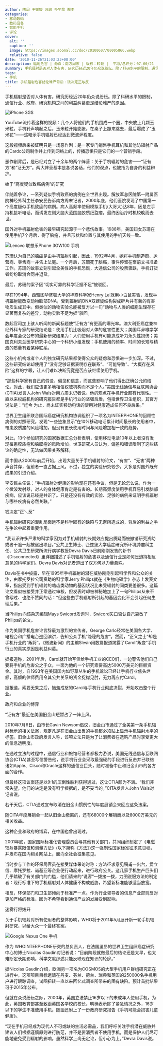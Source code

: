 ```yaml
---
author: 陈周 王媛媛 苏岭 孙宇晨 郑李
categories:
- 移动数码
- 数码设备
- 智能手机
- 评论
cover:
  alt: ''
  caption: ''
  image: https://images.soomal.cc/doc/20100607/00005866.webp
  relative: false
date: '2010-11-26T21:03:23+08:00'
description: 辐射危害 | 源自：南方周末 | 版权：转载 |  平均/总评分：07.00/21
summary: 手机辐射是否对人体有害，研究历经近20年仍众说纷纭。除了科研水平的限制，通信行业、政府、研究机构之间的利益纠葛更是结论难产的原因。YouTube流传着这样的视频：几个人将他们的手机围成一个圈，中央放上几颗玉米粒，手机铃声响起之后，玉米粒开始膨胀，在桌子上蹦来跳去，最后爆成了“玉米花”――这暗示手机辐射已经达到微波炉程度。这段视频后来被证明只是一场恶作剧。恶作剧背后，是已经对立了十余年的两个阵营：关于手机辐射的危害――“证有方”和“证无方”。
tags:
- 手机
title: 手机辐射危害结论难产背后：钱决定正与反
---
```


手机辐射是否对人体有害，研究历经近20年仍众说纷纭。除了科研水平的限制，通信行业、政府、研究机构之间的利益纠葛更是结论难产的原因。



![iPhone 3GS](https://images.soomal.cc/doc/20091123/00003159.webp)



YouTube流传着这样的视频：几个人将他们的手机围成一个圈，中央放上几颗玉米粒，手机铃声响起之后，玉米粒开始膨胀，在桌子上蹦来跳去，最后爆成了“玉米花”――这暗示手机辐射已经达到微波炉程度。



这段视频后来被证明只是一场恶作剧：是一家专门销售手机耳机和其他防辐射产品的Cardo公司制作并上传到网络上的，传播恐惧只是它们的一个营销手段。



恶作剧背后，是已经对立了十余年的两个阵营：关于手机辐射的危害――“证有方”和“证无方”。两大阵营基本是各说各话，他们的观点，也被指为自身的利益辩护。



始于“高度疑似致癌病例”的研究



伴随着争论，一系列疑似手机致癌的病例在全世界出现。解放军总医院第一附属医院神经外科主任李安民告诉南方周末记者，2000年底，他们医院发现了中国第一个高度疑似手机致癌的病例。病人高频率使用模拟手机(大哥大)达8年，因是左手持机接听电话，而诱发左侧大脑大范围脑胶质细胞瘤，最终因治疗时机较晚而去世。



国外对手机辐射危害的最早研究起源于一个悲伤故事。1988年，美国妇女苏珊在使用手机7个月后，得了脑瘤，并且形状和位置与其使用的手机天线一致。



![Lenovo 联想乐Phone 3GW100 手机](https://images.soomal.cc/doc/20100607/00005868.webp)



苏珊认为自己的脑癌是由手机辐射引起，因此，1992年4月，她将手机制造商、运营商、零售商一并告上法庭。一个月后，苏珊死于脑癌，事件停留在案前文书准备工作。苏珊的故事立刻引起全美性的手机恐慌，大通信公司的股票骤跌，手机订货者纷纷取消合同并退货。



最后，苏珊的案子因“切实可靠的科学证据不足”被驳回。



早在1994年，西雅图华盛顿大学的华裔科学家Henry Lai就用小白鼠实验，发现手机辐射能改变动物脑部DNA，受到辐射的DNA双螺旋结构裂成碎片并有新的有害物质生成其中。但类似的动物实验总能被反方以一句“动物与人类的细胞生理存在显著而复杂的差异，动物实验不足为据”驳回。



数起官司加上骇人听闻的新闻标题使“证有方”有更高的曝光率。澳大利亚癌症兼神经外科专家的研究结论是：使用手机比吸烟对人体的危害性更大；美国耳鼻喉学学会年度会议公布的最新研究结果为：人们使用手机有可能造成听力永久性损伤；美国克利夫兰医学研究中心的一个科研小组发现：手机使用的频率、时间的长短与精液的质量有着某种联系。



这些小机构或者个人的独立研究结果都使得公众的疑虑和恐惧进一步加深。不过，这些研究结论却使用了“没有足够证据表明存在联系”、“可能导致”、“大概存在风险”这样的字眼，让人们难以决断究竟是否应该继续使用手机。



“那些科学家有自己的假设、偏见和信念，而这些影响了他们得出正确公允的结论。对此，我们应该更多地相信权威机构而不是个人。”美国无线通信与互联网协会(CTIA)发言人John Wals对南方周末记者说。他的观点在手机行业颇有代表性。一直以来权威机构的研究报告都是手机行业的坚强后盾，包括世界卫生组织，其官方说法是：“迄今 为止，尚未证实移动电话的使用对健康造成任何不良后果。”



世界卫生组织联合国际癌症研究机构协调组织了一项名为INTERPHONE的回顾性病例的对照研究，发现“一些迹象显示”在10%移动电话累计时间最长的使用者中，罹患胶质瘤的风险增加，但没有更长使用时间与风险增加相一致的趋势。



对此，13个参加研究的国家数据汇总分析表明，使用移动电话10年以上者没有发现罹患胶质瘤和脑膜瘤的风险增加。世卫研究人员认为，偏差和错误限制了这些结论的确定性，无法做因果关系解释。



而中国从2000年前后开始，出现大量关于手机辐射的论文，“有害”、“无害”两种声音并存，但前者一直占据上风。不过，独立的实验研究较少，大多是对国外既有成果的引进介绍。



李安民主任说：“手机辐射对健康的影响现在还有争议，但是无论怎么说，作为一个微波发射器，对人的身体健康肯定是有害的。长期高频度使用手机容易引发脑部疾病，应该说已经是共识了。只是还没有有效的实验、足够的病例来证明手机辐射与哪些疾病有必然关联。”



钱决定“正＼反”



手机辐射研究的混乱局面远不是科学固有的缺陷与无奈所造成的，背后的利益之争在争论中起着重要作用。



“我认识许多严肃的科学家因为对手机辐射的长期效应提出质疑而被撤销研究资助或者干脆一起被逐出项目。”公共卫生博士、匹兹堡大学癌症研究所环境肿瘤科主任、公共卫生研究所流行病学教授Devra Davis日前刚刚发售的新书《Disconnected》里详细描述了手机辐射的危害以及通信行业是如何压迫持相反意见的科学家们。Devra Davis对记者道出了双方何以力量悬殊。



Davis在书中披露，早在1995年手机辐射的潜在威胁刚刚引起科学界和公众的关注，由摩托罗拉公司资助的科学家Jerry Philips就在《生物电磁学》杂志上发表文章，指出受到手机辐射的啮齿类动物的基因状况比未受辐射的同类要差很多。这篇论文看似被接受并正常通过审核，但发表时却被神秘地加上了一句Philips从来不曾写过、也绝不赞同的话：“但这些由手机辐射所引起的基因变化不会引起任何生理后果。”



当Philips向该杂志编辑Mays Swicord质询时，Swicord矢口否认自己篡改了Philips的论文。



作为美国手机危害论言辞最为激烈的宣传者，George Carlo经常在美国各大学、电视台和广播电台巡回演讲，告知公众手机“隐秘的危害”。然而，“正义之士”却是手机行业的“叛将”。《微波新闻》的主编Slesin用数篇报道揭露了Carol“叛变”手机行业的真实原因是利益纠葛。



据报道称，2001年后，Carol就开始写信给手机工业的CEO们，一边警告他们自己要将手机的危害公之于众，一面为他的一个研究索要高达5000万美元的巨额资金。其时，自1993年在美国国内如野草丛生的手机诉讼已经让手机行业焦头烂额，高额的律师费用令其公共关系的资金捉襟见肘，无力再应付Carol。



据报道，索要无果之后，恼羞成怒的Carol与手机行业彻底决裂，开始攻击整个行业。



政府和企业的博弈



“证有方”最近在美国旧金山短暂占了一阵上风。



2010年7月6日，由市长Gavin Newsom倡议，旧金山市通过了全美第一条手机辐射标示的相关法案，规定凡是在旧金山出售的手机都必须贴上显示手机辐射水平的标签。旧金山市政府发言人称，该项立法只是为了让消费者在选购产品时享受更大的信息透明度。



在通过立法的过程中，通信行业和旅馆经营者都极力游说，美国无线通信与互联网协会(CTIA)甚至写信警告他，说手机行业会采取最强硬的手段进行反击并已联络诸如Apple、Cisco和Oracle这样的通信业巨头，随时准备中止和旧金山市的各方面的合作。



但最终这项议案还是以9∶1的压倒性胜利获得通过，这让CTIA颇为不满。“我们非常失望，他们的决定是没有科学根据的，是不妥当的。”CITA发言人John Wals对记者说。



若干天后，CTIA通过宣布取消在旧金山惯例性的年度展销会来回应这条法案。



随CITA年度展销会一起从旧金山撤离的，还有68000个展销商以及8000万美元的相关收益。



这种企业和政府的博弈，在中国也曾出现过。



2001年底，国家国际标准化管理委员会与其他有关部门，共同组织制定了《电磁辐射暴露限值和测量方法》(以下简称《方法》)这一强制性国家标准征求意见稿，并发布在国内相关网站上，面向全社会征集意见。



当时参与工作的环保局官员在接受媒体采访时称：方法征求意见稿甫一出台，爱立信、摩托罗拉、诺基亚等企业便行动起来，进行政府公关。这几家手机生产巨头们几乎踏破了有关部门的门槛，他们请来的“说客”一拨接一拨，力图说服方法的制定者：现行标准下的手机辐射对人体健康不构成威胁，希望新标准能够适当放宽。



相反，环保部门和卫生部倾向于标准严一点。作为行业领导者的信息产业部则反对更加严格的标准，因为不希望看到通信产业的发展受到影响。



迷雾行将拨开



关于手机辐射对所有使用者的整体影响，WHO将于2011年5月展开新一轮手机辐射研究，以给大众一个最终答案。



![Google Nexus One 手机](https://images.soomal.cc/doc/20100711/00006325.webp)



作为 WHOINTERPHONE研究的总负责人，在法国里昂的世界卫生组织癌症研究中心的博士Nicolas Gaudin对记者说：“目前阶段就做最后的结论还是太早，也太难断定长期影响，科学文献综述只能反映现在知识的轮廓。”



据Nicolas Gaudin介绍，欧洲另一项名为COSMOS的大型手机用户群组研究正在进行中，这项项目目标邀请在丹麦、芬兰、荷兰、瑞典和英国的250000名手机用户进行跟踪调查，试图扭转一直以来回忆式调查所带来的固有缺陷。预计首批结果可于2015年公布。



但就在众说纷纭之际，2000年，英国立法禁止16岁以下的未成年人使用手机，为此，英国教育部甚至致函英国各学校的校长，明确表示除了紧急情况之外，16岁以下的学生不准使用手机，随函还附上了一份政府研究报告《手机可能会损害儿童健康》。



“现在手机已经成为现代人不可或缺的生活必需品，我们呼吁关注手机潜在威胁并建议人们根据谨慎原则进行防范，并不是要消费者不使用手机，而是保护人们尽可能地避免受到辐射的影响，虽然科学上尚无定论，但小心为上。”Devra Davis说。